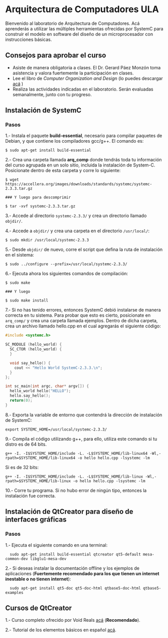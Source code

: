 # Arquitectura de Computadores ULA

Bienvenido al laboratorio de Arquitectura de Computadores. Acá aprenderás a utilizar las múltiples herramientas ofrecidas por SystemC para construir el modelo en software del diseño de un microprocesador con instrucciones básicas.

## Consejos para aprobar el curso

- Asiste de manera obligatoria a clases. El Dr. Gerard Páez Monzón toma asistencia y valora fuertemente la participación en clases.
- Lee el libro de *Computer Organization and Design* (lo puedes descargar [acá](http://93.174.95.29/main/240000/9c7fd6f33e4f6d4502645e78c419c1ed/%28The%20Morgan%20Kaufmann%20Series%20in%20Computer%20Architecture%20and%20Design%29%20David%20A.%20Patterson%2C%20John%20L.%20Hennessy%20-%20Computer%20Organization%20and%20Design%2C%20Third%20Edition_%20The%20Hardware_Software%20Interface%2C%20Third%20Edition-.pdf) )
- Realiza las actividades indicadas en el laboratorio. Serán evaluadas semanalmente, junto con tu progreso.

## Instalación de SystemC

### Pasos

1.- Instala el paquete **build-essential**, necesario para compilar paquetes de Debian, y que contiene los compiladores gcc/g++. El comando es:

```
$ sudo apt-get install build-essential
```

2.- Crea una carpeta llamada **arq_comp** donde tendrás toda tu información del curso agrupada en un solo sitio, incluida la instalación de System-C. Posicionate dentro de esta carpeta y corre lo siguiente:

```shell
$ wget https://accellera.org/images/downloads/standards/systemc/systemc-2.3.3.tar.gz

### Y luego para descomprimir

$ tar -xvf systemc-2.3.3.tar.gz
```

3.- Accede al directorio `systemc-2.3.3/` y crea un directorio llamado `objdir/`.

4.- Accede a `objdir/` y crea una carpeta en el directorio `/usr/local/`:

```
$ sudo mkdir /usr/local/systemc-2.3.3
```

5.- Desde `objdir/` de nuevo, corre el script que defina la ruta de instalación en el sistema:

```
$ sudo ../configure --prefix=/usr/local/systemc-2.3.3/
```

6.- Ejecuta ahora los siguientes comandos de compilación:

```shell
$ sudo make

### Y luego

$ sudo make install

```

7.- Si no has tenido errores, entonces SystemC debió instalarse de manera correcta en tu sistema. Para probar que esto es cierto, posicionate en `arq_comp/` y crea una carpeta llamada ejemplos. Dentro de dicha carpeta, crea un archivo llamado hello.cpp en el cual agregarás el siguiente código:

```c++
#include <systemc.h>

SC_MODULE (hello_world) {
  SC_CTOR (hello_world) {
  }

  void say_hello() {
    cout << "Hello World SystemC-2.3.3.\n";
  }
};

int sc_main(int argc, char* argv[]) {
  hello_world hello("HELLO");
  hello.say_hello();
  return(0);
}
```

8.- Exporta la variable de entorno que contendrá la dirección de instalación de SystemC:

```shell
export SYSTEMC_HOME=/usr/local/systemc-2.3.3/
```

9.- Compila el código utilizando g++, para ello, utiliza este comando si tu distro es de 64 bits.

```
g++ -I. -I$SYSTEMC_HOME/include -L. -L$SYSTEMC_HOME/lib-linux64 -Wl,-rpath=$SYSTEMC_HOME/lib-linux64 -o hello hello.cpp -lsystemc -lm
```

Si es de 32 bits:

```
g++ -I. -I$SYSTEMC_HOME/include -L. -L$SYSTEMC_HOME/lib-linux -Wl,-rpath=$SYSTEMC_HOME/lib-linux -o hello hello.cpp -lsystemc -lm
```

10.- Corre tu programa. Si no hubo error de ningún tipo, entonces la instalación fue correcta.


## Instalación de QtCreator para diseño de interfaces gráficas

### Pasos

1.- Ejecuta el siguiente comando en una terminal:

```
  sudo apt-get install build-essential qtcreator qt5-default mesa-common-dev libglu1-mesa-dev
```
2.- Si deseas instalar la documentación offline y los ejemplos de aplicaciones (**Fuertemente recomendado para los que tienen un internet inestable o no tienen internet**):

```
  sudo apt-get install qt5-doc qt5-doc-html qtbase5-doc-html qtbase5-examples
```

## Cursos de QtCreator

1.- Curso completo ofrecido por Void Reals [acá](https://www.youtube.com/watch?v=6KtOzh0StTc&list=PL2D1942A4688E9D63) (**Recomendado**).

2.- Tutorial de los elementos básicos en español [acá](https://riptutorial.com/es/qt).
